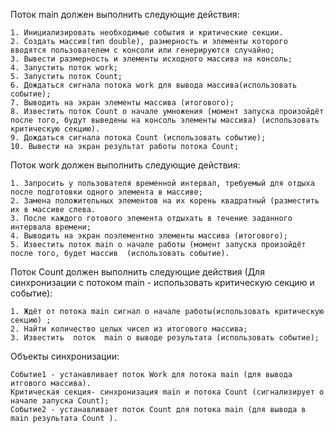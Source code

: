 Поток main должен выполнить следующие действия:

	1. Инициализировать необходимые события и критические секции.
	2. Создать массив(тип double), размерность и элементы которого вводятся пользователем с консоли или генерируются случайно;
	3. Вывести размерность и элементы исходного массива на консоль;
	4. Запустить поток work;
	5. Запустить поток Count;
	6. Дождаться сигнала потока work для вывода массива(использовать событие); 
	7. Выводить на экран элементы массива (итогового);
	8. Известить поток Count о начале умножения (момент запуска произойдёт после того, будут выведены на консоль элементы массива) (использовать критическую секцию).
	9. Дождаться сигнала потока Count (использовать событие);
	10. Вывести на экран результат работы потока Count;
Поток work должен выполнить следующие действия:

	1. Запросить у пользователя временной интервал, требуемый для отдыха после подготовки одного элемента в массиве;
	2. Замена положительных элементов на их корень квадратный (разместить их в массиве слева.
	3. После каждого готового элемента отдыхать в течение заданного интервала времени;
	4. Выводить на экран поэлементно элементы массива (итогового);
	5. Известить поток main о начале работы (момент запуска произойдёт после того, будет массив  (использовать событие).
Поток Count должен выполнить следующие действия (Для синхронизации с потоком main - использовать   критическую секцию и событие):

	1. Ждёт от потока main сигнал о начале работы(использовать критическую секцию) ;
 	2. Найти количество целых чисел из итогового массива;
	3. Известить  поток  main о выводе результата (использовать событие);

Объекты синхронизации:

	Событие1 - устанавливает поток Work для потока main (для вывода итгового массива).
	Критическая секция- синхронизация main и потока Count (сигнализирует о начале запуска Count);
	Событие2 - устанавливает поток Count для потока main (для вывода в main результата Count ).
